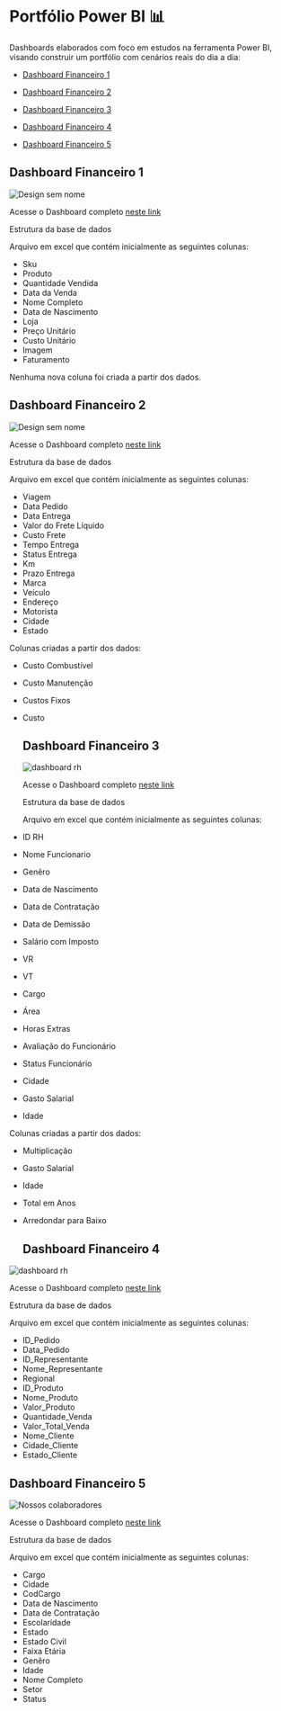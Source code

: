# Portfólio Power BI 📊

Dashboards elaborados com foco em estudos na ferramenta Power BI, visando construir um portfólio com cenários reais do dia a dia:

- <a href="https://github.com/paulatadashi/projectspowerbi/tree/main/Dashboard%20Financeiro%201"/>Dashboard Financeiro 1</a>

- <a href="https://github.com/paulatadashi/projectspowerbi/tree/main/Dashboard%20Financeiro%202"/>Dashboard Financeiro 2</a>

- <a href="https://github.com/paulatadashi/projectspowerbi/tree/main/Dashboard%20Financeiro%203"/>Dashboard Financeiro 3</a>

- <a href="https://github.com/paulatadashi/projectspowerbi/tree/main/Dashboard%20Financeiro%204"/>Dashboard Financeiro 4</a>

- <a href="https://github.com/paulatadashi/projectspowerbi/tree/main/Dashboard%20Financeiro%205"/>Dashboard Financeiro 5</a>

<h2>Dashboard Financeiro 1</h2>

![Design sem nome](https://github.com/user-attachments/assets/2ef5293b-9134-4925-b187-b73293a649b2)

Acesse o Dashboard completo <a href="https://app.powerbi.com/view?r=eyJrIjoiMWM2ZjgyZDMtNDNkZS00ZmM5LThiYjQtOTE3ODkxYzRiNDU2IiwidCI6ImQ3OWUyMDUwLWUzODItNDg4NS1hZTIwLWI2Nzk1YjhkYmI4OCJ9"/> neste link</a>

Estrutura da base de dados

Arquivo em excel que contém inicialmente as seguintes colunas:

- Sku
- Produto
- Quantidade Vendida
- Data da Venda
- Nome Completo
- Data de Nascimento
- Loja
- Preço Unitário
- Custo Unitário
- Imagem
- Faturamento

 Nenhuma nova coluna foi criada a partir dos dados.

<h2>Dashboard Financeiro 2</h2>

![Design sem nome](https://github.com/user-attachments/assets/6284e08b-35ac-4be3-a1fa-c3e447546868)

 Acesse o Dashboard completo  <a href="https://app.powerbi.com/view?r=eyJrIjoiZWZiOTJkNWEtYWQ1ZS00NTZhLWE3YjMtYzUxMDgwZWQ3YTY3IiwidCI6ImQ3OWUyMDUwLWUzODItNDg4NS1hZTIwLWI2Nzk1YjhkYmI4OCJ9" frameborder="0" allowFullScreen="true"/> neste link</a>

Estrutura da base de dados

Arquivo em excel que contém inicialmente as seguintes colunas:

- Viagem
- Data Pedido 
- Data Entrega
- Valor do Frete Líquido 
- Custo Frete
- Tempo Entrega
- Status Entrega
- Km
- Prazo Entrega
- Marca
- Veículo 
- Endereço 
- Motorista
- Cidade
- Estado

Colunas criadas a partir dos dados:

- Custo Combustível
- Custo Manutenção
- Custos Fixos
- Custo

  <h2>Dashboard Financeiro 3</h2>

  ![dashboard rh](https://github.com/user-attachments/assets/db3549b2-0e4e-4adf-b0d7-a5bfda1b40bc)

  Acesse o Dashboard completo <a href="https://app.powerbi.com/view?r=eyJrIjoiMzhkYjc2NjgtODcyYS00YTlkLThlODktNjM3YTU4NDJlOWRiIiwidCI6ImQ3OWUyMDUwLWUzODItNDg4NS1hZTIwLWI2Nzk1YjhkYmI4OCJ9"/> neste link</a>

  Estrutura da base de dados
  
  Arquivo em excel que contém inicialmente as seguintes colunas:

- ID RH
- Nome Funcionario
- Genêro 
- Data de Nascimento
- Data de Contratação
- Data de Demissão
- Salário com Imposto
- VR
- VT
- Cargo
- Área 
- Horas Extras 
- Avaliação do Funcionário
- Status Funcionário
- Cidade
- Gasto Salarial 
- Idade

Colunas criadas a partir dos dados:

- Multiplicação
- Gasto Salarial 
- Idade
- Total em Anos
- Arredondar para Baixo

  <h2>Dashboard Financeiro 4</h2>

![dashboard rh](https://github.com/user-attachments/assets/1a6b06c4-5d78-47d4-9e51-c5ecd2ab62bf)

Acesse o Dashboard completo <a href="https://app.powerbi.com/view?r=eyJrIjoiOWY0NTFmNzgtMWY1ZS00NTY1LWFmM2MtZGYwM2ZhYzYyMTVmIiwidCI6ImQ3OWUyMDUwLWUzODItNDg4NS1hZTIwLWI2Nzk1YjhkYmI4OCJ9"/> neste link</a>

 Estrutura da base de dados
  
 Arquivo em excel que contém inicialmente as seguintes colunas:

- ID_Pedido
- Data_Pedido
- ID_Representante
- Nome_Representante
- Regional
- ID_Produto
- Nome_Produto
- Valor_Produto
- Quantidade_Venda
- Valor_Total_Venda
- Nome_Cliente
- Cidade_Cliente
- Estado_Cliente

<h2>Dashboard Financeiro 5</h2>

![Nossos colaboradores](https://github.com/user-attachments/assets/ef5c957c-71d3-49c7-8373-17171c5a8748)

Acesse o Dashboard completo <a href="https://app.powerbi.com/view?r=eyJrIjoiODE0YjBkMTAtYzU0NC00NzkzLWE2MDItM2IyMTA4OTZiYThkIiwidCI6ImQ3OWUyMDUwLWUzODItNDg4NS1hZTIwLWI2Nzk1YjhkYmI4OCJ9"/> neste link</a>

 Estrutura da base de dados
  
 Arquivo em excel que contém inicialmente as seguintes colunas:

- Cargo
- Cidade
- CodCargo
- Data de Nascimento
- Data de Contratação
- Escolaridade
- Estado
- Estado Civil 
- Faixa Etária
- Genêro
- Idade
- Nome Completo
- Setor
- Status
